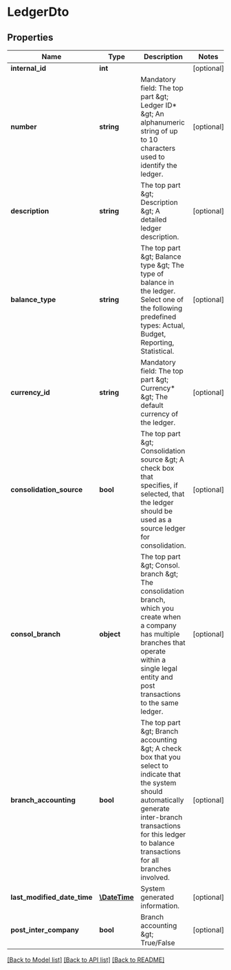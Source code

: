 # LedgerDto

## Properties
Name | Type | Description | Notes
------------ | ------------- | ------------- | -------------
**internal_id** | **int** |  | [optional] 
**number** | **string** | Mandatory field: The top part &amp;gt; Ledger ID* &amp;gt; An alphanumeric string of up to 10 characters used to identify the ledger. | [optional] 
**description** | **string** | The top part &amp;gt; Description &amp;gt; A detailed ledger description. | [optional] 
**balance_type** | **string** | The top part &amp;gt; Balance type &amp;gt; The type of balance in the ledger. Select one of the following predefined types: Actual, Budget, Reporting, Statistical. | [optional] 
**currency_id** | **string** | Mandatory field: The top part &amp;gt; Currency* &amp;gt; The default currency of the ledger. | [optional] 
**consolidation_source** | **bool** | The top part &amp;gt; Consolidation source &amp;gt; A check box that specifies, if selected, that the ledger should be used as a source ledger for consolidation. | [optional] 
**consol_branch** | **object** | The top part &amp;gt; Consol. branch &amp;gt;  The consolidation branch, which you create when a company has multiple branches that operate within a single legal entity and post transactions to the same ledger. | [optional] 
**branch_accounting** | **bool** | The top part &amp;gt; Branch accounting &amp;gt; A check box that you select to indicate that the system should automatically generate inter-branch transactions for this ledger to balance transactions for all branches involved. | [optional] 
**last_modified_date_time** | [**\DateTime**](\DateTime.md) | System generated information. | [optional] 
**post_inter_company** | **bool** | Branch accounting &amp;gt; True/False | [optional] 

[[Back to Model list]](../README.md#documentation-for-models) [[Back to API list]](../README.md#documentation-for-api-endpoints) [[Back to README]](../README.md)


